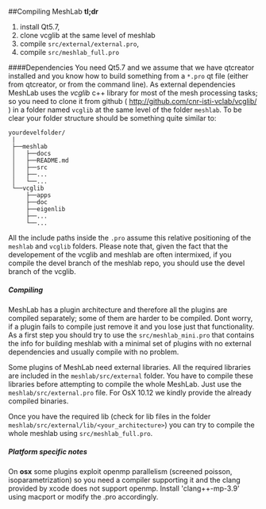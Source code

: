 ##Compiling MeshLab
__tl;dr__ 

1. install Qt5.7, 
2. clone vcglib at the same level of meshlab 
3. compile `src/external/external.pro`, 
4. compile `src/meshlab_full.pro`

####Dependencies
You need Qt5.7 and we assume that we have qtcreator installed and you know how to build something from a `*.pro` qt file (either from qtcreator, or from the command line). As external dependencies MeshLab uses the _vcglib_ c++ library for most of the mesh processing tasks; so you need to clone it from github ( http://github.com/cnr-isti-vclab/vcglib/ ) in a folder named `vcglib` at the same level of the folder `meshlab`.  To be clear your folder structure should be something quite similar to:

    yourdevelfolder/
     |
     ├──meshlab
     │   ├──docs
     │   ├──README.md
     │   ├──src
     │   ├──...
     │   └──...
     └──vcglib
         ├──apps
         ├──doc
         ├──eigenlib
         ├──...
         └──...

All the include paths inside the `.pro` assume this relative positioning of the `meshlab` and `vcglib` folders. Please note that, given the fact that the developement of the vcglib and meshlab are often intermixed, if you compile the devel branch of the meshlab repo, you should use the devel branch of the vcglib. 

##### Compiling
MeshLab has a plugin architecture and therefore all the plugins are compiled separately; some of them are harder to be compiled. Dont worry, if a plugin fails to compile just remove it and you lose just that functionality. As a first step you should try to use the `src/meshlab_mini.pro` that contains the info for building meshlab with a minimal set of plugins with no external dependencies and usually compile with no problem.

Some plugins of MeshLab need external libraries. All the required libraries are included in the `meshlab/src/external` folder. You have to compile these libraries before attempting to compile the whole MeshLab. Just use the `meshlab/src/external.pro` file. For OsX 10.12 we kindly provide the already compiled binaries. 

Once you have the required lib (check for lib files in the folder `meshlab/src/external/lib/<your_architecture>`) you can try to compile the whole meshlab using `src/meshlab_full.pro`. 

##### Platform specific notes
On __osx__ some plugins exploit openmp parallelism (screened poisson, isoparametrization) so you need a compiler supporting it and the clang provided by xcode does not support openmp. Install 'clang++-mp-3.9' using macport or modify the .pro accordingly.

